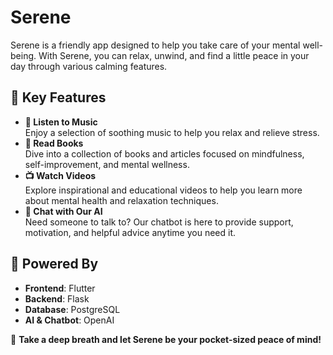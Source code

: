 # Serene
Serene is a friendly app designed to help you take care of your mental well-being. With Serene, you can relax, unwind, and find a little peace in your day through various calming features.

## 📌 Key Features
- **🎵 Listen to Music**  
  Enjoy a selection of soothing music to help you relax and relieve stress.
- **📖 Read Books**  
  Dive into a collection of books and articles focused on mindfulness, self-improvement, and mental wellness.
- **📺 Watch Videos**  
  Explore inspirational and educational videos to help you learn more about mental health and relaxation techniques.
- **💬 Chat with Our AI**  
  Need someone to talk to? Our chatbot is here to provide support, motivation, and helpful advice anytime you need it.

## 🚀 Powered By
- **Frontend**: Flutter
- **Backend**: Flask
- **Database**: PostgreSQL
- **AI & Chatbot**: OpenAI

🌿 **Take a deep breath and let Serene be your pocket-sized peace of mind!**